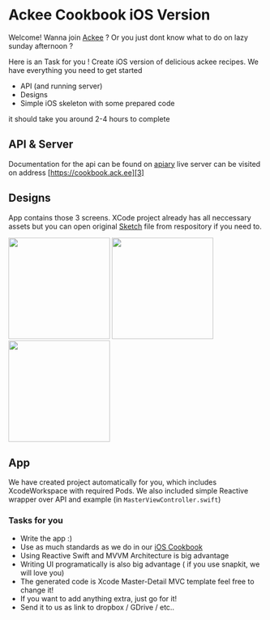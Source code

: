 # Ackee Cookbook iOS Version

Welcome! Wanna join [Ackee][1] ? Or you just dont know what to do on lazy sunday afternoon ?

Here is an Task for you ! Create iOS version of delicious ackee recipes. We have everything you need to get started
- API (and running server)
- Designs
- Simple iOS skeleton with some prepared code

it should take you around 2-4 hours to complete

## API & Server
Documentation for the api can be found on [apiary][2]
live server can be visited on address [https://cookbook.ack.ee][3]

## Designs
App contains those 3 screens. XCode project already has all neccessary assets but you can open original [Sketch][4] file from respository if you need to.

<img src="https://raw.githubusercontent.com/AckeeCZ/cookbook-ios-task/master/PNG/01_list.png" width="200">
<img src="https://raw.githubusercontent.com/AckeeCZ/cookbook-ios-task/master/PNG/02_detail.png" width="200">
<img src="https://raw.githubusercontent.com/AckeeCZ/cookbook-ios-task/master/PNG/03_add.png" width="200">


## App
We have created project automatically for you, which includes XcodeWorkspace with required Pods. We also included simple Reactive wrapper over API and example (in `MasterViewController.swift`)

### Tasks for you

- Write the app :)
- Use as much standards as we do in our [iOS Cookbook][5]
- Using Reactive Swift  and MVVM Architecture is big advantage
- Writing UI programatically is also big advantage ( if you use snapkit, we will love you)
- The generated code is Xcode Master-Detail MVC template feel free to change it!
- If you want to add anything extra, just go for it!
- Send it to us as link to dropbox / GDrive / etc..

[1]:	https://ackee.cz
[2]:	http://docs.cookbook3.apiary.io/#introduction/recipes
[3]:	https://cookbook.ack.ee
[4]:	http://sketchapp.com
[5]:	https://github.com/AckeeCZ/ios-cookbook
